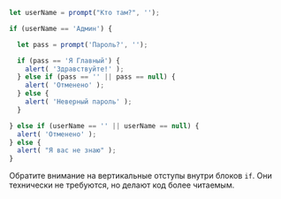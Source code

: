 

```js run demo
let userName = prompt("Кто там?", '');

if (userName == 'Админ') {

  let pass = prompt('Пароль?', '');

  if (pass == 'Я Главный') {
    alert( 'Здравствуйте!' );
  } else if (pass == '' || pass == null) {
    alert( 'Отменено' );
  } else {
    alert( 'Неверный пароль' );
  }

} else if (userName == '' || userName == null) {
  alert( 'Отменено' );
} else {
  alert( "Я вас не знаю" );
}
```

Обратите внимание на вертикальные отступы внутри блоков `if`. Они технически не требуются, но делают код более читаемым.
